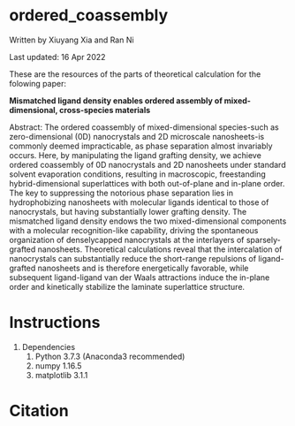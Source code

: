 # ordered_coassembly

Written by Xiuyang Xia and Ran Ni

Last updated: 16 Apr 2022

These are the resources of the parts of theoretical calculation for the folowing paper:

**Mismatched ligand density enables ordered assembly of mixed-dimensional, cross-species materials**

Abstract: The ordered coassembly of mixed-dimensional species-such as zero-dimensional (0D) nanocrystals and 2D microscale nanosheets-is commonly deemed impracticable, as phase separation almost invariably occurs. Here, by manipulating the ligand grafting density, we achieve ordered coassembly of 0D nanocrystals and 2D nanosheets under standard solvent evaporation conditions, resulting in macroscopic, freestanding hybrid-dimensional superlattices with both out-of-plane and in-plane order. The key to suppressing the notorious phase separation lies in hydrophobizing nanosheets with molecular ligands identical to those of nanocrystals, but having substantially lower grafting density. The mismatched ligand density endows the two mixed-dimensional components with a molecular recognition-like capability, driving the spontaneous organization of denselycapped nanocrystals at the interlayers of sparsely-grafted nanosheets. Theoretical calculations reveal that the intercalation of nanocrystals can substantially reduce the short-range repulsions of ligand-grafted nanosheets and is therefore energetically favorable, while subsequent ligand-ligand van der Waals attractions induce the in-plane order and kinetically stabilize the laminate superlattice structure.



# Instructions
1. Dependencies
   1. Python 3.7.3 (Anaconda3 recommended)
   2. numpy 1.16.5
   3. matplotlib 3.1.1

# Citation